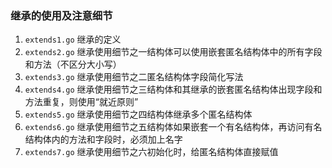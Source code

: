 ### 继承的使用及注意细节

1. `extends1.go` 继承的定义
2. `extends2.go` 继承使用细节之一结构体可以使用嵌套匿名结构体中的所有字段和方法（不区分大小写）
3. `extends3.go` 继承使用细节之二匿名结构体字段简化写法
4. `extends4.go` 继承使用细节之三结构体和其继承的嵌套匿名结构体出现字段和方法重复，则使用“就近原则”
5. `extends5.go` 继承使用细节之四结构体继承多个匿名结构体
6. `extends6.go` 继承使用细节之五结构体如果嵌套一个有名结构体，再访问有名结构体内的方法和字段时，必须加上名字
7. `extends7.go` 继承使用细节之六初始化时，给匿名结构体直接赋值